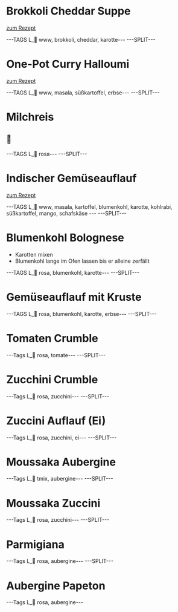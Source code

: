 # Brokkoli Cheddar Suppe

[zum Rezept](https://www.loveandlemons.com/wprm_print/67502)

---TAGS L_📌 www, brokkoli, cheddar, karotte---
---SPLIT---

# One-Pot Curry Halloumi

[zum Rezept](https://www.kitchenstories.com/de/rezepte/einfaches-one-pot-curry-mit-halloumi)

---TAGS L_📌 www, masala, süßkartoffel, erbse---
---SPLIT---

# Milchreis

## 🍚

---TAGS L_📌 rosa---
---SPLIT---

# Indischer Gemüseauflauf

[zum Rezept](https://www.essen-und-trinken.de/rezepte/indischer-gemueseauflauf-13458974.html)

---TAGS L_📌 www, masala, kartoffel, blumenkohl, karotte, kohlrabi, süßkartoffel, mango, schafskäse ---
---SPLIT---

# Blumenkohl Bolognese

- Karotten mixen
- Blumenkohl lange im Ofen lassen bis er alleine zerfällt

---TAGS L_📌 rosa, blumenkohl, karotte---
---SPLIT---

# Gemüseauflauf mit Kruste

---TAGS L_📌 rosa, blumenkohl, karotte, erbse---
---SPLIT---

# Tomaten Crumble

---Tags L_📌 rosa, tomate---
---SPLIT---

# Zucchini Crumble

---Tags L_📌 rosa, zucchini---
---SPLIT---

# Zuccini Auflauf (Ei)

---Tags L_📌 rosa, zucchini, ei---
---SPLIT---

# Moussaka Aubergine

---Tags L_📌 tmix, aubergine---
---SPLIT---

# Moussaka Zuccini

---Tags L_📌 rosa, zucchini---
---SPLIT---

# Parmigiana

---Tags L_📌 rosa, aubergine---
---SPLIT---

# Aubergine Papeton

---Tags L_📌 rosa, aubergine---
